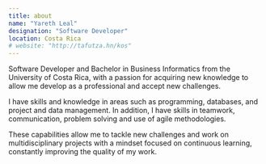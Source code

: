 ```yaml
---
title: about
name: "Yareth Leal"
designation: "Software Developer"
location: Costa Rica
# website: "http://tafutza.hn/kos"
---
```


Software Developer and Bachelor in Business Informatics from the University of Costa Rica, with a passion for acquiring new knowledge to allow me develop as a professional and accept new challenges.

I have skills and knowledge in areas such as programming, databases, and project and data management. In addition, I have skills in teamwork, communication, problem solving and use of agile methodologies.

These capabilities allow me to tackle new challenges and work on multidisciplinary projects with a mindset focused on continuous learning, constantly improving the quality of my work.
